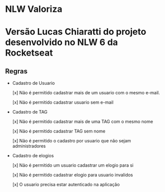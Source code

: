 # NLW Valoriza

# Versão Lucas Chiaratti do projeto desenvolvido no NLW 6 da Rocketseat

## Regras

- Cadastro de Usuario

  [x] Não é permitido cadastrar mais de um usuario com o mesmo e-mail.

  [x] Não é permitido cadastrar usuario sem e-mail

- Cadastro de TAG

  [x] Não é permitido cadastrar mais de uma TAG com o mesmo nome

  [x] Não é permitido cadastrar TAG sem nome

  [x] Não é permitido o cadastro por usuario que não sejam administradores

- Cadastro de elogios

  [x] Não é permitido um usuario cadastrar um elogio para si

  [x] Não é permitido cadastrar elogio para usuario invalidos

  [x] O usuario precisa estar autenticado na aplicação
  